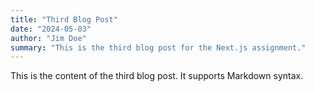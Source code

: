 ```yaml
---
title: "Third Blog Post"
date: "2024-05-03"
author: "Jim Doe"
summary: "This is the third blog post for the Next.js assignment."
---
```


This is the content of the third blog post. It supports Markdown syntax.
